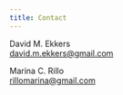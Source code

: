 ```yaml
---
title: Contact
---
```


David M. Ekkers  
david.m.ekkers@gmail.com  

Marina C. Rillo  
rillomarina@gmail.com  
